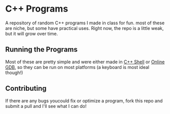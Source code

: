 # C++ Programs
A repository of random C++ programs I made in class for fun. most of these are niche, but some have practical uses. Right now, the repo is a little weak, but it will grow over time.

## Running the Programs
Most of these are pretty simple and were either made in [C++ Shell](https://cpp.sh) or [Online GDB](https://www.onlinegdb.com/), so they can be run on most platforms (a keyboard is most ideal though!)

## Contributing
If there are any bugs youcould fix or optimize a program, fork this repo and submit a pull and I'll see what I can do!
